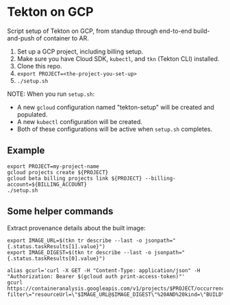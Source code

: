 # Tekton on GCP
Script setup of Tekton on GCP, from standup through end-to-end build-and-push of container to AR.

1. Set up a GCP project, including billing setup.
2. Make sure you have Cloud SDK, `kubectl`, and `tkn` (Tekton CLI) installed.
3. Clone this repo.
4. `export PROJECT=<the-project-you-set-up>`
5. `./setup.sh`

NOTE: When you run `setup.sh`:
- A new `gcloud` configuration named "tekton-setup" will be created and populated.
- A new `kubectl` configuration will be created.
- Both of these configurations will be active when `setup.sh` completes.

## Example

```shell
export PROJECT=my-project-name
gcloud projects create ${PROJECT}
gcloud beta billing projects link ${PROJECT} --billing-account=${BILLING_ACCOUNT}
./setup.sh
```

## Some helper commands

Extract provenance details about the built image:

```shell
export IMAGE_URL=$(tkn tr describe --last -o jsonpath="{.status.taskResults[1].value}")
export IMAGE_DIGEST=$(tkn tr describe --last -o jsonpath="{.status.taskResults[0].value}")

alias gcurl='curl -X GET -H "Content-Type: application/json" -H "Authorization: Bearer $(gcloud auth print-access-token)"'
gcurl https://containeranalysis.googleapis.com/v1/projects/$PROJECT/occurrences\?filter\="resourceUrl=\"$IMAGE_URL@$IMAGE_DIGEST\"%20AND%20kind=\"BUILD\""
```
